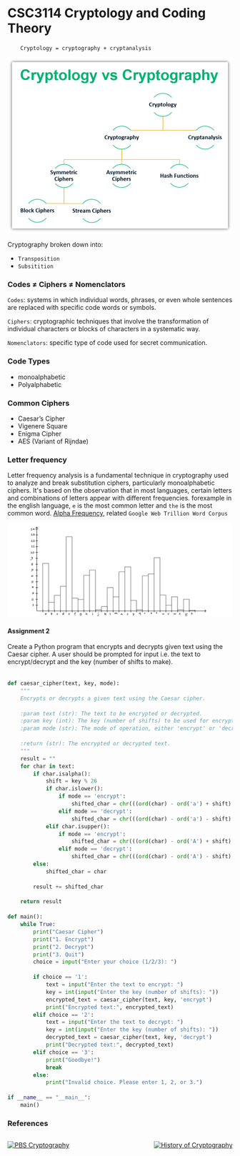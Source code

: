 # CSC3114 Cryptology and Coding Theory

```
    Cryptology = cryptography + cryptanalysis
```

![cryptography+cryptanalysis](./images/cryptology-vs-cryptograpy.png)

Cryptography broken down into:
- `Transposition`
- `Subsitition`

### Codes ≠ Ciphers ≠ Nomenclators
`Codes`: systems in which individual words, phrases, or even whole sentences are replaced with specific code words or symbols.

`Ciphers`: cryptographic techniques that involve the transformation of individual characters or blocks of characters in a systematic way.

`Nomenclators`: specific type of code used for secret communication.

### Code Types

- monoalphabetic
- Polyalphabetic

### Common Ciphers

- Caesar’s Cipher
- Vigenere Square
- Enigma Cipher
- AES (Variant of Rijndae)



### Letter frequency
Letter frequency analysis is a fundamental technique in cryptography used to analyze and break substitution ciphers, particularly monoalphabetic ciphers. It's based on the observation that in most languages, certain letters and combinations of letters appear with different frequencies. forexample in the english language, `e` is the most common letter and `the` is the most common word. [Alpha Frequency](https://raw.githubusercontent.com/hackerb9/gwordlist/master/frequency-alpha-alldicts.txt), related `Google Web Trillion Word Corpus`

![letter-frequency](./images/letter-frequency.png)


#### Assignment 2
Create a Python program that encrypts and decrypts given text using the Caesar cipher. A user should be prompted for input i.e. the text to encrypt/decrypt and the key (number of shifts to make).

```python

def caesar_cipher(text, key, mode):
    """
    Encrypts or decrypts a given text using the Caesar cipher.

    :param text (str): The text to be encrypted or decrypted.
    :param key (int): The key (number of shifts) to be used for encryption or decryption.
    :param mode (str): The mode of operation, either 'encrypt' or 'decrypt'.

    :return (str): The encrypted or decrypted text.
    """
    result = ""
    for char in text:
        if char.isalpha():
            shift = key % 26
            if char.islower():
                if mode == 'encrypt':
                    shifted_char = chr(((ord(char) - ord('a') + shift) % 26) + ord('a'))
                elif mode == 'decrypt':
                    shifted_char = chr(((ord(char) - ord('a') - shift) % 26) + ord('a'))
            elif char.isupper():
                if mode == 'encrypt':
                    shifted_char = chr(((ord(char) - ord('A') + shift) % 26) + ord('A'))
                elif mode == 'decrypt':
                    shifted_char = chr(((ord(char) - ord('A') - shift) % 26) + ord('A'))
        else:
            shifted_char = char
        
        result += shifted_char

    return result

def main():
    while True:
        print("Caesar Cipher")
        print("1. Encrypt")
        print("2. Decrypt")
        print("3. Quit")
        choice = input("Enter your choice (1/2/3): ")

        if choice == '1':
            text = input("Enter the text to encrypt: ")
            key = int(input("Enter the key (number of shifts): "))
            encrypted_text = caesar_cipher(text, key, 'encrypt')
            print("Encrypted text:", encrypted_text)
        elif choice == '2':
            text = input("Enter the text to decrypt: ")
            key = int(input("Enter the key (number of shifts): "))
            decrypted_text = caesar_cipher(text, key, 'decrypt')
            print("Decrypted text:", decrypted_text)
        elif choice == '3':
            print("Goodbye!")
            break
        else:
            print("Invalid choice. Please enter 1, 2, or 3.")

if __name__ == "__main__":
    main()

```



### References

<div style="display: flex; justify-content: space-between;">

[![PBS Cryptography](http://img.youtube.com/vi/jhXCTbFnK8o/0.jpg)](https://www.youtube.com/watch?v=jhXCTbFnK8o "PBS Cryptography")

[![History of Cryptography](http://img.youtube.com/vi/9pp9YpginNg/0.jpg)](https://www.youtube.com/watch?v=9pp9YpginNg "History of Cryptography")

</div>
